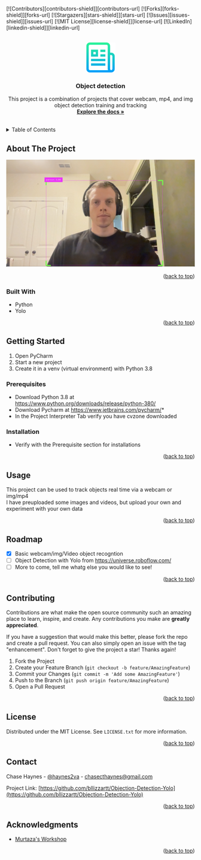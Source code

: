 <!-- Improved compatibility of back to top link: See: https://github.com/othneildrew/Best-README-Template/pull/73 -->
<a name="readme-top"></a>
<!--
*** Thanks for checking out the Best-README-Template. If you have a suggestion
*** that would make this better, please fork the repo and create a pull request
*** or simply open an issue with the tag "enhancement".
*** Don't forget to give the project a star!
*** Thanks again! Now go create something AMAZING! :D
-->



<!-- PROJECT SHIELDS -->
<!--
*** I'm using markdown "reference style" links for readability.
*** Reference links are enclosed in brackets [ ] instead of parentheses ( ).
*** See the bottom of this document for the declaration of the reference variables
*** for contributors-url, forks-url, etc. This is an optional, concise syntax you may use.
*** https://www.markdownguide.org/basic-syntax/#reference-style-links
-->
[![Contributors][contributors-shield]][contributors-url]
[![Forks][forks-shield]][forks-url]
[![Stargazers][stars-shield]][stars-url]
[![Issues][issues-shield]][issues-url]
[![MIT License][license-shield]][license-url]
[![LinkedIn][linkedin-shield]][linkedin-url]



<!-- PROJECT LOGO -->
<br />
<div align="center">
    <img src="https://github.com/bllizzartt/Object-Detection-Yolo/blob/main/Images/logo.png" alt="Logo" width="80" height="80">

<h3 align="center">Object detection</h3>

  <p align="center">
    This project is a combination of projects that cover webcam, mp4, and img object detection training and tracking
    <br />
    <a href="https://github.com/bllizzartt/Objection-Detection-Yolo"><strong>Explore the docs »</strong></a>
    <br />
    <br />
    <!-- <a href="https://github.com/bllizzartt/Object-Detection-Yolo/blob/main/Demos/webcam.mp4">View Demo</a>
    ·
    <a href="https://github.com/bllizzartt/Objection-Detection-Yolo/issues">Report Bug</a>
    ·
    <a href="https://github.com/bllizzartt/Objection-Detection-Yolo/issues">Request Feature</a> -->
  </p>
</div>



<!-- TABLE OF CONTENTS -->
<details>
  <summary>Table of Contents</summary>
  <ol>
    <li>
      <a href="#about-the-project">About The Project</a>
      <ul>
        <li><a href="#built-with">Built With</a></li>
      </ul>
    </li>
    <li>
      <a href="#getting-started">Getting Started</a>
      <ul>
        <li><a href="#prerequisites">Prerequisites</a></li>
        <li><a href="#installation">Installation</a></li>
      </ul>
    </li>
    <li><a href="#usage">Usage</a></li>
    <li><a href="#roadmap">Roadmap</a></li>
    <li><a href="#contributing">Contributing</a></li>
    <li><a href="#license">License</a></li>
    <li><a href="#contact">Contact</a></li>
    <li><a href="#acknowledgments">Acknowledgments</a></li>
  </ol>
</details>



<!-- ABOUT THE PROJECT -->
## About The Project

![Main Picture](https://github.com/bllizzartt/Object-Detection-Yolo/blob/main/Images/personpic.png)

<!-- Here's a blank template to get started: To avoid retyping too much info. Do a search and replace with your text editor for the following: `bllizzartt`, `Objection-Detection-Yolo`, `haynes2va`, `https://www.linkedin.com/in/chase-haynes/`, `gmail`, `chasecthaynes`, `Object Detection`, `project_description` -->

<p align="right">(<a href="#readme-top">back to top</a>)</p>



### Built With

* Python 
* Yolo

<!-- * [![Next][Next.js]][Next-url]
* [![React][React.js]][React-url]
* [![Vue][Vue.js]][Vue-url]
* [![Angular][Angular.io]][Angular-url]
* [![Svelte][Svelte.dev]][Svelte-url]
* [![Laravel][Laravel.com]][Laravel-url]
* [![Bootstrap][Bootstrap.com]][Bootstrap-url]
* [![JQuery][JQuery.com]][JQuery-url] -->
<!-- * [![Python][Python.org]][Python-url]
* [![Yolo][Pjreddie.com]][Pjreddie-url] -->


<p align="right">(<a href="#readme-top">back to top</a>)</p>


<!-- GETTING STARTED -->
## Getting Started

1. Open PyCharm
2. Start a new project 
3. Create it in a venv (virtual environment) with Python 3.8

### Prerequisites

* Download Python 3.8 at https://www.python.org/downloads/release/python-380/
* Download Pycharm at https://www.jetbrains.com/pycharm/*
* In the Project Interpreter Tab verify you have cvzone downloaded

### Installation

* Verify with the Prerequisite section for installations

<!-- 1. Get a free API Key at [https://example.com](https://example.com)
2. Clone the repo
   ```sh
   git clone https://github.com/bllizzartt/Objection-Detection-Yolo.git
   ```
3. Install NPM packages
   ```sh
   npm install
   ```
4. Enter your API in `config.js`
   ```js
   const API_KEY = 'ENTER YOUR API';
   ``` -->

<p align="right">(<a href="#readme-top">back to top</a>)</p>


<!-- USAGE EXAMPLES -->
## Usage

This project can be used to track objects real time via a webcam or img/mp4
<br />
I have preuploaded some images and videos, but upload your own and experiment with your own data


<p align="right">(<a href="#readme-top">back to top</a>)</p>


<!-- ROADMAP -->
## Roadmap

- [x] Basic webcam/img/Video object recogntion
- [ ] Object Detection with Yolo from https://universe.roboflow.com/
- [ ] More to come, tell me whatg else you would like to see!

<p align="right">(<a href="#readme-top">back to top</a>)</p>



<!-- CONTRIBUTING -->
## Contributing

Contributions are what make the open source community such an amazing place to learn, inspire, and create. Any contributions you make are **greatly appreciated**.

If you have a suggestion that would make this better, please fork the repo and create a pull request. You can also simply open an issue with the tag "enhancement".
Don't forget to give the project a star! Thanks again!

1. Fork the Project
2. Create your Feature Branch (`git checkout -b feature/AmazingFeature`)
3. Commit your Changes (`git commit -m 'Add some AmazingFeature'`)
4. Push to the Branch (`git push origin feature/AmazingFeature`)
5. Open a Pull Request

<p align="right">(<a href="#readme-top">back to top</a>)</p>



<!-- LICENSE -->
## License

Distributed under the MIT License. See `LICENSE.txt` for more information.

<p align="right">(<a href="#readme-top">back to top</a>)</p>



<!-- CONTACT -->
## Contact

Chase Haynes - [@haynes2va](https://twitter.com/haynes2va) - chasecthaynes@gmail.com

Project Link: [https://github.com/bllizzartt/Objection-Detection-Yolo](https://github.com/bllizzartt/Objection-Detection-Yolo)

<p align="right">(<a href="#readme-top">back to top</a>)</p>



<!-- ACKNOWLEDGMENTS -->
## Acknowledgments

* [Murtaza's Workshop](https://www.youtube.com/@murtazasworkshop)
<!-- * []()
* []() -->

<p align="right">(<a href="#readme-top">back to top</a>)</p>



<!-- MARKDOWN LINKS & IMAGES -->
<!-- https://www.markdownguide.org/basic-syntax/#reference-style-links -->
<!-- [contributors-shield]: https://img.shields.io/github/contributors/bllizzartt/Objection-Detection-Yolo.svg?style=for-the-badge
[contributors-url]: https://github.com/bllizzartt/Objection-Detection-Yolo/graphs/contributors
[forks-shield]: https://img.shields.io/github/forks/bllizzartt/Objection-Detection-Yolo.svg?style=for-the-badge
[forks-url]: https://github.com/bllizzartt/Objection-Detection-Yolo/network/members
[stars-shield]: https://img.shields.io/github/stars/bllizzartt/Objection-Detection-Yolo.svg?style=for-the-badge
[stars-url]: https://github.com/bllizzartt/Objection-Detection-Yolo/stargazers
[issues-shield]: https://img.shields.io/github/issues/bllizzartt/Objection-Detection-Yolo.svg?style=for-the-badge
[issues-url]: https://github.com/bllizzartt/Objection-Detection-Yolo/issues
[license-shield]: https://img.shields.io/github/license/bllizzartt/Objection-Detection-Yolo.svg?style=for-the-badge
[license-url]: https://github.com/bllizzartt/Objection-Detection-Yolo/blob/master/LICENSE.txt
[linkedin-shield]: https://img.shields.io/badge/-LinkedIn-black.svg?style=for-the-badge&logo=linkedin&colorB=555
[linkedin-url]: https://linkedin.com/in/https://www.linkedin.com/in/chase-haynes/
[product-screenshot]: images/screenshot.png
[Next.js]: https://img.shields.io/badge/next.js-000000?style=for-the-badge&logo=nextdotjs&logoColor=white
[Next-url]: https://nextjs.org/
[React.js]: https://img.shields.io/badge/React-20232A?style=for-the-badge&logo=react&logoColor=61DAFB
[React-url]: https://reactjs.org/
[Vue.js]: https://img.shields.io/badge/Vue.js-35495E?style=for-the-badge&logo=vuedotjs&logoColor=4FC08D
[Vue-url]: https://vuejs.org/
[Angular.io]: https://img.shields.io/badge/Angular-DD0031?style=for-the-badge&logo=angular&logoColor=white
[Angular-url]: https://angular.io/
[Svelte.dev]: https://img.shields.io/badge/Svelte-4A4A55?style=for-the-badge&logo=svelte&logoColor=FF3E00
[Svelte-url]: https://svelte.dev/
[Laravel.com]: https://img.shields.io/badge/Laravel-FF2D20?style=for-the-badge&logo=laravel&logoColor=white
[Laravel-url]: https://laravel.com
[Bootstrap.com]: https://img.shields.io/badge/Bootstrap-563D7C?style=for-the-badge&logo=bootstrap&logoColor=white
[Bootstrap-url]: https://getbootstrap.com
[JQuery.com]: https://img.shields.io/badge/jQuery-0769AD?style=for-the-badge&logo=jquery&logoColor=white
[JQuery-url]: https://jquery.com 
[Python.org]: https://img.shields.io/badge/python-616161?style=for-the-badge&logo=python&logoColor=yellow
[Python-url]: https://python.org 
[Pjreddie.org]: https://img.shields.io/badge/yolo-616161?style=for-the-badge&logo=yolo&logoColor=yellow
[Pjreddie-url]: https://pjreddie.com/darknet/yolo/ -->